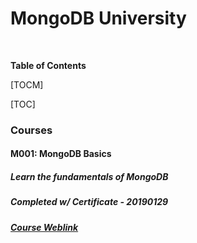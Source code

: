 # MongoDB University
<br>

**Table of Contents**

[TOCM]

[TOC]

### Courses
#### M001: MongoDB Basics
##### Learn the fundamentals of MongoDB
##### Completed w/ Certificate - 20190129
##### [Course Weblink](https://university.mongodb.com/courses/M001/about)